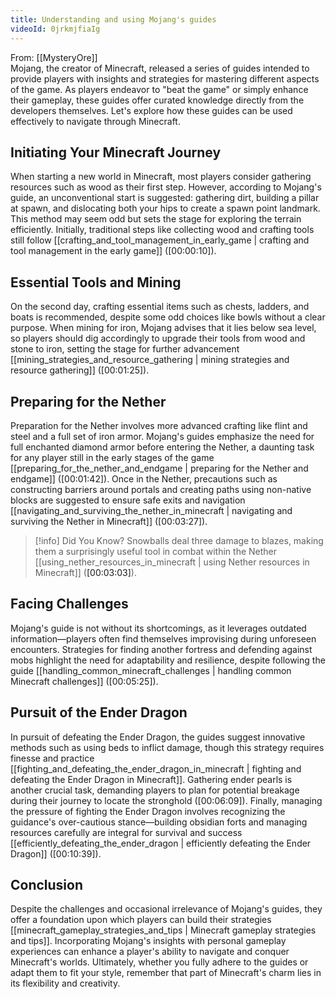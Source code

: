 ```yaml
---
title: Understanding and using Mojang's guides
videoId: 0jrkmjfiaIg
---
```


From: [[MysteryOre]] <br/> 
Mojang, the creator of Minecraft, released a series of guides intended to provide players with insights and strategies for mastering different aspects of the game. As players endeavor to "beat the game" or simply enhance their gameplay, these guides offer curated knowledge directly from the developers themselves. Let's explore how these guides can be used effectively to navigate through Minecraft.

## Initiating Your Minecraft Journey

When starting a new world in Minecraft, most players consider gathering resources such as wood as their first step. However, according to Mojang's guide, an unconventional start is suggested: gathering dirt, building a pillar at spawn, and dislocating both your hips to create a spawn point landmark. This method may seem odd but sets the stage for exploring the terrain efficiently. Initially, traditional steps like collecting wood and crafting tools still follow [[crafting_and_tool_management_in_early_game | crafting and tool management in the early game]] (<a class="yt-timestamp" data-t="00:00:10">[00:00:10]</a>).

## Essential Tools and Mining

On the second day, crafting essential items such as chests, ladders, and boats is recommended, despite some odd choices like bowls without a clear purpose. When mining for iron, Mojang advises that it lies below sea level, so players should dig accordingly to upgrade their tools from wood and stone to iron, setting the stage for further advancement [[mining_strategies_and_resource_gathering | mining strategies and resource gathering]] (<a class="yt-timestamp" data-t="00:01:25">[00:01:25]</a>).

## Preparing for the Nether

Preparation for the Nether involves more advanced crafting like flint and steel and a full set of iron armor. Mojang's guides emphasize the need for full enchanted diamond armor before entering the Nether, a daunting task for any player still in the early stages of the game [[preparing_for_the_nether_and_endgame | preparing for the Nether and endgame]] (<a class="yt-timestamp" data-t="00:01:42">[00:01:42]</a>). Once in the Nether, precautions such as constructing barriers around portals and creating paths using non-native blocks are suggested to ensure safe exits and navigation [[navigating_and_surviving_the_nether_in_minecraft | navigating and surviving the Nether in Minecraft]] (<a class="yt-timestamp" data-t="00:03:27">[00:03:27]</a>).

> [!info] Did You Know?
> Snowballs deal three damage to blazes, making them a surprisingly useful tool in combat within the Nether [[using_nether_resources_in_minecraft | using Nether resources in Minecraft]] (<a class="yt-timestamp" data-t="00:03:03">[00:03:03]</a>).

## Facing Challenges

Mojang's guide is not without its shortcomings, as it leverages outdated information—players often find themselves improvising during unforeseen encounters. Strategies for finding another fortress and defending against mobs highlight the need for adaptability and resilience, despite following the guide [[handling_common_minecraft_challenges | handling common Minecraft challenges]] (<a class="yt-timestamp" data-t="00:05:25">[00:05:25]</a>).

## Pursuit of the Ender Dragon

In pursuit of defeating the Ender Dragon, the guides suggest innovative methods such as using beds to inflict damage, though this strategy requires finesse and practice [[fighting_and_defeating_the_ender_dragon_in_minecraft | fighting and defeating the Ender Dragon in Minecraft]]. Gathering ender pearls is another crucial task, demanding players to plan for potential breakage during their journey to locate the stronghold (<a class="yt-timestamp" data-t="00:06:09">[00:06:09]</a>). Finally, managing the pressure of fighting the Ender Dragon involves recognizing the guidance's over-cautious stance—building obsidian forts and managing resources carefully are integral for survival and success [[efficiently_defeating_the_ender_dragon | efficiently defeating the Ender Dragon]] (<a class="yt-timestamp" data-t="00:10:39">[00:10:39]</a>).

## Conclusion

Despite the challenges and occasional irrelevance of Mojang's guides, they offer a foundation upon which players can build their strategies [[minecraft_gameplay_strategies_and_tips | Minecraft gameplay strategies and tips]]. Incorporating Mojang's insights with personal gameplay experiences can enhance a player's ability to navigate and conquer Minecraft's worlds. Ultimately, whether you fully adhere to the guides or adapt them to fit your style, remember that part of Minecraft's charm lies in its flexibility and creativity.